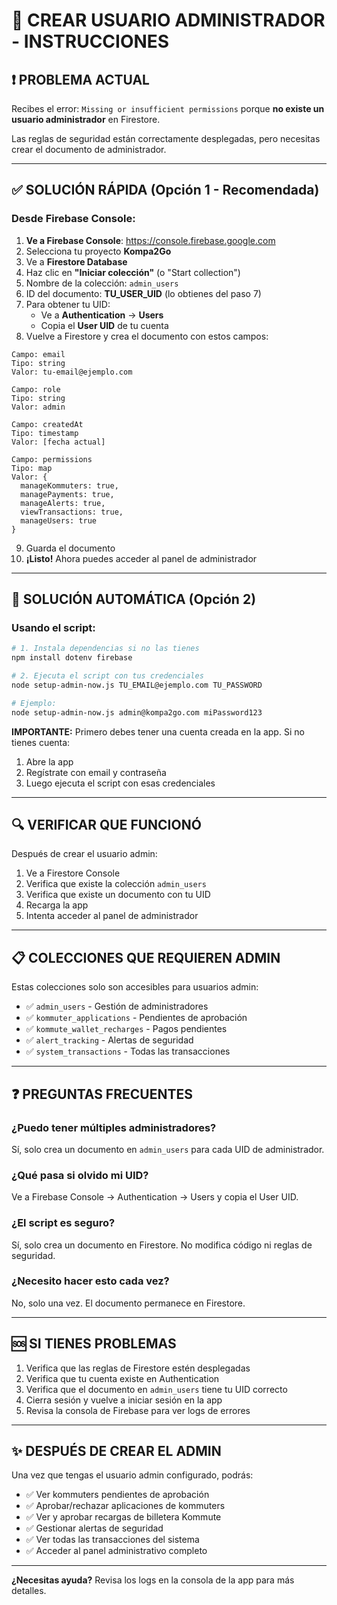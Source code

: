 # 🚀 CREAR USUARIO ADMINISTRADOR - INSTRUCCIONES

## ❗ PROBLEMA ACTUAL
Recibes el error: `Missing or insufficient permissions` porque **no existe un usuario administrador** en Firestore.

Las reglas de seguridad están correctamente desplegadas, pero necesitas crear el documento de administrador.

---

## ✅ SOLUCIÓN RÁPIDA (Opción 1 - Recomendada)

### Desde Firebase Console:

1. **Ve a Firebase Console**: https://console.firebase.google.com
2. Selecciona tu proyecto **Kompa2Go**
3. Ve a **Firestore Database**
4. Haz clic en **"Iniciar colección"** (o "Start collection")
5. Nombre de la colección: `admin_users`
6. ID del documento: **TU_USER_UID** (lo obtienes del paso 7)
7. Para obtener tu UID:
   - Ve a **Authentication** → **Users**
   - Copia el **User UID** de tu cuenta
8. Vuelve a Firestore y crea el documento con estos campos:

```
Campo: email
Tipo: string
Valor: tu-email@ejemplo.com

Campo: role
Tipo: string
Valor: admin

Campo: createdAt
Tipo: timestamp
Valor: [fecha actual]

Campo: permissions
Tipo: map
Valor: {
  manageKommuters: true,
  managePayments: true,
  manageAlerts: true,
  viewTransactions: true,
  manageUsers: true
}
```

9. Guarda el documento
10. **¡Listo!** Ahora puedes acceder al panel de administrador

---

## 🔧 SOLUCIÓN AUTOMÁTICA (Opción 2)

### Usando el script:

```bash
# 1. Instala dependencias si no las tienes
npm install dotenv firebase

# 2. Ejecuta el script con tus credenciales
node setup-admin-now.js TU_EMAIL@ejemplo.com TU_PASSWORD

# Ejemplo:
node setup-admin-now.js admin@kompa2go.com miPassword123
```

**IMPORTANTE:** Primero debes tener una cuenta creada en la app. Si no tienes cuenta:
1. Abre la app
2. Regístrate con email y contraseña
3. Luego ejecuta el script con esas credenciales

---

## 🔍 VERIFICAR QUE FUNCIONÓ

Después de crear el usuario admin:

1. Ve a Firestore Console
2. Verifica que existe la colección `admin_users`
3. Verifica que existe un documento con tu UID
4. Recarga la app
5. Intenta acceder al panel de administrador

---

## 📋 COLECCIONES QUE REQUIEREN ADMIN

Estas colecciones solo son accesibles para usuarios admin:

- ✅ `admin_users` - Gestión de administradores
- ✅ `kommuter_applications` - Pendientes de aprobación
- ✅ `kommute_wallet_recharges` - Pagos pendientes
- ✅ `alert_tracking` - Alertas de seguridad
- ✅ `system_transactions` - Todas las transacciones

---

## ❓ PREGUNTAS FRECUENTES

### ¿Puedo tener múltiples administradores?
Sí, solo crea un documento en `admin_users` para cada UID de administrador.

### ¿Qué pasa si olvido mi UID?
Ve a Firebase Console → Authentication → Users y copia el User UID.

### ¿El script es seguro?
Sí, solo crea un documento en Firestore. No modifica código ni reglas de seguridad.

### ¿Necesito hacer esto cada vez?
No, solo una vez. El documento permanece en Firestore.

---

## 🆘 SI TIENES PROBLEMAS

1. Verifica que las reglas de Firestore estén desplegadas
2. Verifica que tu cuenta existe en Authentication
3. Verifica que el documento en `admin_users` tiene tu UID correcto
4. Cierra sesión y vuelve a iniciar sesión en la app
5. Revisa la consola de Firebase para ver logs de errores

---

## ✨ DESPUÉS DE CREAR EL ADMIN

Una vez que tengas el usuario admin configurado, podrás:

- ✅ Ver kommuters pendientes de aprobación
- ✅ Aprobar/rechazar aplicaciones de kommuters
- ✅ Ver y aprobar recargas de billetera Kommute
- ✅ Gestionar alertas de seguridad
- ✅ Ver todas las transacciones del sistema
- ✅ Acceder al panel administrativo completo

---

**¿Necesitas ayuda?** Revisa los logs en la consola de la app para más detalles.
